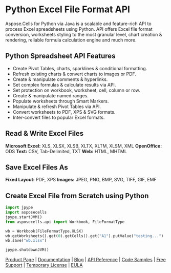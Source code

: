 # Python Excel File Format API
Aspose.Cells for Python via Java is a scalable and feature-rich API to process Excel spreadsheets using Python. API offers Excel file format conversion, worksheets styling to the most granular level, chart creation & rendering, reliable formula calculation engine and much more.

## Python Spreadsheet API Features 
- Create Pivot Tables, charts, sparklines & conditional formatting.
- Refresh existing charts & convert charts to images or PDF.
- Create & manipulate comments & hyperlinks.
- Set complex formulas & calculate results via API.
- Set protection on workbook, worksheet, cell, column or row.
- Create & manipulate named ranges.
- Populate worksheets through Smart Markers.
- Manipulate & refresh Pivot Tables via API.
- Convert worksheets to PDF, XPS & SVG formats.
- Inter-convert files to popular Excel formats.

## Read & Write Excel Files
**Microsoft Excel:** XLS, XLSX, XLSB, XLTX, XLTM, XLSM, XML
**OpenOffice:** ODS
**Text:** CSV, Tab-Delimited, TXT
**Web:** HTML, MHTML

## Save Excel Files As 
**Fixed Layout:** PDF, XPS
**Images:** JPEG, PNG, BMP, SVG, TIFF, GIF, EMF

## Create Excel File from Scratch using Python
``` python
import jpype
import asposecells
jpype.startJVM()
from asposecells.api import Workbook, FileFormatType

wb = Workbook(FileFormatType.XLSX)
wb.getWorksheets().get(0).getCells().get("A1").putValue("testing...")
wb.save("wb.xlsx")

jpype.shutdownJVM()
```

[Product Page](https://products.aspose.com/cells/python-java) | [Documentation](https://docs.aspose.com/display/cellspythonjava/Home) | [Blog](https://blog.aspose.com/category/cells/) | [API Reference](https://apireference.aspose.com/python/cells) | [Code Samples](https://github.com/aspose-cells/Aspose.Cells-for-Java) | [Free Support](https://forum.aspose.com/c/cells) | [Temporary License](https://purchase.aspose.com/temporary-license) | [EULA](https://company.aspose.com/legal/eula)
